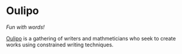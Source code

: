 # Oulipo

_Fun with words!_

[Oulipo](http://en.wikipedia.org/wiki/Oulipo) is a gathering of writers and mathmeticians who seek to create works using constrained writing techniques.



